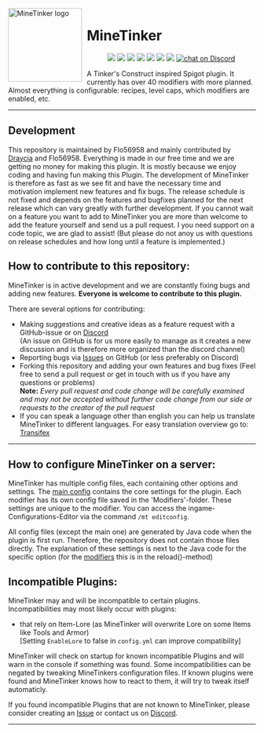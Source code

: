 <img width="150" height="150" style="float: left; margin: 0 10px 0 0;" alt="MineTinker logo" src="https://i.imgur.com/8ZFiViM.png">

# MineTinker
<p align="center">
    <a href="https://github.com/Flo56958/MineTinker" alt="Stars">
        <img src="https://img.shields.io/github/stars/Flo56958/MineTinker?color=0088ff" /></a>
    <a href="https://github.com/Flo56958/MineTinker/fork" alt="fork">
        <img src="https://img.shields.io/github/forks/Flo56958/MineTinker?color=0088ff" /></a>
    <a href="https://github.com/Flo56958/MineTinker/graphs/contributors" alt="Contributors">
        <img src="https://img.shields.io/github/contributors/Flo56958/MineTinker" /></a>
    <a href="https://github.com/Flo56958/MineTinker/pulse" alt="Activity">
        <img src="https://img.shields.io/github/commit-activity/m/Flo56958/MineTinker" /></a>
    <a href="https://github.com/Flo56958/MineTinker/issues" alt="Issues">
        <img src="https://img.shields.io/github/issues/Flo56958/MineTinker" /></a>
    <a href="https://www.codefactor.io/repository/github/flo56958/minetinker" alt="CodeFactor">
        <img src="https://www.codefactor.io/repository/github/flo56958/minetinker/badge" /></a>
    <a href="https://travis-ci.org/Flo56958/MineTinker" alt="Build Status">
        <img src="https://travis-ci.org/Flo56958/MineTinker.svg?branch=alpha" /></a>
    <a href="https://discord.gg/ZEVNKhN">
        <img src="https://img.shields.io/discord/493806232784732181?logo=discord"
            alt="chat on Discord"></a>
</p>

A Tinker's Construct inspired Spigot plugin. It currently has over 40 modifiers with more planned. 
Almost everything is configurable: recipes, level caps, which modifiers are enabled, etc.
***

## Development
This repository is maintained by Flo56958 and mainly contributed by [Draycia](https://github.com/Draycia) and Flo56958. 
Everything is made in our free time and we are getting no money for making this plugin. It is mostly because we enjoy 
coding and having fun making this Plugin. The development of MineTinker is therefore as fast as we see fit and have the 
necessary time and motivation implement new features and fix bugs. The release schedule is not fixed and depends on the 
features and bugfixes planned for the next release which can vary greatly with further development. If you cannot wait on
a feature you want to add to MineTinker you are more than welcome to add the feature yourself and send us a pull request.
I you need support on a code topic, we are glad to assist! (But please do not anoy us with questions on release schedules
and how long until a feature is implemented.)

## How to contribute to this repository:
MineTinker is in active development and we are constantly fixing bugs and adding new features. 
**Everyone is welcome to contribute to this plugin.**

There are several options for contributing:

- Making suggestions and creative ideas as a feature request with a GitHub-issue or on [Discord](https://discord.gg/ZEVNKhN)</br>
  (An issue on GitHub is for us more easily to manage as it creates a new discussion and is therefore more organized than the discord channel)
- Reporting bugs via [Issues](https://github.com/Flo56958/MineTinker/issues) on GitHub (or less preferably on Discord)
- Forking this repository and adding your own features and bug fixes (Feel free to send a pull request or get in touch 
  with us if you have any questions or problems)</br>
  **Note:** _Every pull request and code change will be carefully examined and may not be accepted without further code
  change from our side or requests to the creator of the pull request_
- If you can speak a language other than english you can help us translate MineTinker to different languages. For easy
  translation overview go to: [Transifex](https://www.transifex.com/flo56958/minetinker/dashboard/)
***

## How to configure MineTinker on a server:
MineTinker has multiple config files, each containing other options and settings. 
The [main config](https://github.com/Flo56958/MineTinker/blob/master/src/main/resources/config.yml) contains the core
settings for the plugin. Each modifier has its own config file saved in the 'Modifiers'-folder. These settings are unique
to the modifier. You can access the ingame-Configurations-Editor via the command ```/mt editconfig```.

All config files (except the main one) are generated by Java code when the plugin is first run. Therefore, the repository
does not contain those files directly. The explanation of these settings is next to the Java code for the specific option 
(for the [modifiers](https://github.com/Flo56958/MineTinker/tree/master/src/main/java/de/flo56958/minetinker/modifiers)
this is in the reload()-method)

## Incompatible Plugins:
MineTinker may and will be incompatible to certain plugins.</br> 
Incompatibilities may most likely occur with plugins:

- that rely on Item-Lore (as MineTinker will overwrite Lore on some Items like Tools and Armor) </br>
  [Setting ```EnableLore``` to false in ```config.yml``` can improve compatibility]

MineTinker will check on startup for known incompatible Plugins and will warn in the console if something was found. 
Some incompatibilities can be negated by tweaking MineTinkers configuration files. If known plugins were found and 
MineTinker knows how to react to them, it will try to tweak itself automaticly.

If you found incompatible Plugins that are not known to MineTinker, please consider creating an 
[Issue](https://github.com/Flo56958/MineTinker/issues) or contact us on [Discord](https://discord.gg/ZEVNKhN). 

***

